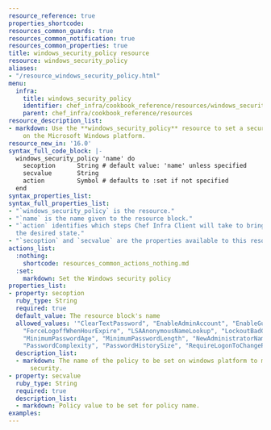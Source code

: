 ```yaml
---
resource_reference: true
properties_shortcode: 
resources_common_guards: true
resources_common_notification: true
resources_common_properties: true
title: windows_security_policy resource
resource: windows_security_policy
aliases:
- "/resource_windows_security_policy.html"
menu:
  infra:
    title: windows_security_policy
    identifier: chef_infra/cookbook_reference/resources/windows_security_policy windows_security_policy
    parent: chef_infra/cookbook_reference/resources
resource_description_list:
- markdown: Use the **windows_security_policy** resource to set a security policy
    on the Microsoft Windows platform.
resource_new_in: '16.0'
syntax_full_code_block: |-
  windows_security_policy 'name' do
    secoption      String # default value: 'name' unless specified
    secvalue       String
    action         Symbol # defaults to :set if not specified
  end
syntax_properties_list:
syntax_full_properties_list:
- "`windows_security_policy` is the resource."
- "`name` is the name given to the resource block."
- "`action` identifies which steps Chef Infra Client will take to bring the node into
  the desired state."
- "`secoption` and `secvalue` are the properties available to this resource."
actions_list:
  :nothing:
    shortcode: resources_common_actions_nothing.md
  :set:
    markdown: Set the Windows security policy
properties_list:
- property: secoption
  ruby_type: String
  required: true
  default_value: The resource block's name
  allowed_values: '"ClearTextPassword", "EnableAdminAccount", "EnableGuestAccount",
    "ForceLogoffWhenHourExpire", "LSAAnonymousNameLookup", "LockoutBadCount", "MaximumPasswordAge",
    "MinimumPasswordAge", "MinimumPasswordLength", "NewAdministratorName", "NewGuestName",
    "PasswordComplexity", "PasswordHistorySize", "RequireLogonToChangePassword"'
  description_list:
  - markdown: The name of the policy to be set on windows platform to maintain its
      security.
- property: secvalue
  ruby_type: String
  required: true
  description_list:
  - markdown: Policy value to be set for policy name.
examples: 
---
```

